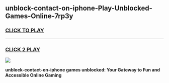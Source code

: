 
## unblock-contact-on-iphone-Play-Unblocked-Games-Online-7rp3y
<h3>
<a href="https://premium76.site?title=unblock-contact-on-iphone&ref=25A">CLICK TO PLAY</a></h3>
<hr>

<h3>
<a href="https://premium76.site?title=unblock-contact-on-iphone&ref=25A">CLICK 2 PLAY</a>
  
</h3>

<a href="https://premium76.site?title=unblock-contact-on-iphone&ref=25A"><img src="https://clearcache.store/games.png"></a>


**unblock-contact-on-iphone games unblocked: Your Gateway to Fun and Accessible Online Gaming**

